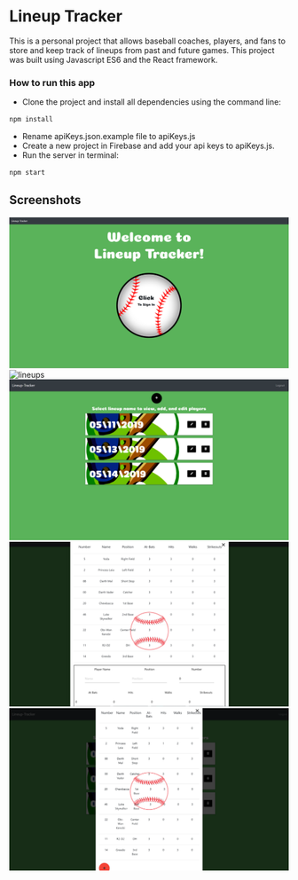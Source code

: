# Lineup Tracker
This is a personal project that allows baseball coaches, players, and fans to store and keep track of lineups from past and future games. This project was built using Javascript ES6 and the React framework. 

### How to run this app
* Clone the project and install all dependencies using the command line:
```sh
npm install
```
* Rename apiKeys.json.example file to apiKeys.js
* Create a new project in Firebase and add your api keys to apiKeys.js. 
* Run the server in terminal:
```sh
npm start
```

## Screenshots

![homepage](./src/images/homepage1.PNG)
![lineups](./src/images/Screenshot1.JPEG)
![lineups1](./src/images/Screenshot2.PNG)
![lineups2](./src/images/Screenshot3.PNG)
![lineups3](./src/images/Screenshot4.PNG)

